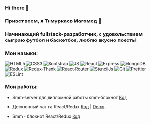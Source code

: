 ### Hi there 👋

### Привет всем, я Тимуркаев Магомед 👋

### Начинающий fullstack-разработчик, с удовольствием сыграю футбол и баскетбол, люблю вкусно поесть!

### Мои навыки:
![HTML5](https://img.shields.io/badge/HTML5-E34F26?style=for-the-badge&logo=html5&logoColor=white)
![СSS3](https://img.shields.io/badge/CSS3-1572B6?style=for-the-badge&logo=css3&logoColor=white)
![Bootstrap](https://img.shields.io/badge/Bootstrap-black?style=flat-square&logo=Bootstrap)
![JS](https://img.shields.io/badge/JavaScript-black?style=flat-square&logo=javaScript)
![React](https://img.shields.io/badge/React-black?style=flat-square&logo=react)
![Express](https://img.shields.io/badge/Express.js-000000?style=for-the-badge&logo=express&logoColor=white)
![MongoDB](https://img.shields.io/badge/MongoDB-4EA94B?style=for-the-badge&logo=mongodb&logoColor=white)
![Redux](https://img.shields.io/badge/Redux-black?style=flat-square&logo=redux)
![Redux-Thunk](https://img.shields.io/badge/Redux--Thunk-black?style=flat-square&logo=redux-thunk)
![React-Router](https://img.shields.io/badge/React_Router-black?style=flat-square&logo=react-router)
![StencilJs](https://img.shields.io/badge/StencilJs-black?style=flat-square&logo=ionic)
![Git](https://img.shields.io/badge/Git-black?style=flat-square&logo=git)
![Prettier](https://img.shields.io/badge/Prettier-black?style=flat-square&logo=prettier)
![ESLint](https://img.shields.io/badge/ESLint-black?style=flat-square&logo=eslint)


### Мои работы:

- Smm-server для дипломной работы smm-блокнот [Код](https://github.com/TimurkaevM/smm-server)

- Десктопный чат на React/Redux [Код](https://github.com/TimurkaevM/chat-react) | [Demo](https://app-messeger.herokuapp.com/)

- Smm - блокнот React/Redux [Код](https://github.com/TimurkaevM/SMM-agency) 


<!-- ### Связаться со мной:
[![VK](https://img.shields.io/badge/VK-red?style=social&logo=vk)](https://vk.com/magabiev)
[![Telegram](https://img.shields.io/badge/Telegram-red?style=social&logo=telegram)](https://teleg.run/magabiev)
[![Instagram](https://img.shields.io/badge/Instagram-red?style=social&logo=instagram)](https://instagram.com/magabievv?igshid=1jspxtrkzkf4y) -->

<!--
**TimurkaevM/TimurkaevM** is a ✨ _special_ ✨ repository because its `README.md` (this file) appears on your GitHub profile.

Here are some ideas to get you started:

- 🔭 I’m currently working on ...
- 🌱 I’m currently learning ...
- 👯 I’m looking to collaborate on ...
- 🤔 I’m looking for help with ...
- 💬 Ask me about ...
- 📫 How to reach me: ...
- 😄 Pronouns: ...
- ⚡ Fun fact: ...
-->
